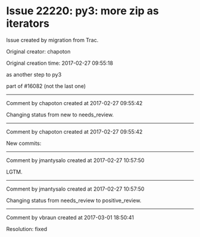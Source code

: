 # Issue 22220: py3: more zip as iterators

Issue created by migration from Trac.

Original creator: chapoton

Original creation time: 2017-02-27 09:55:18

as another step to py3

part of #16082 (not the last one)


---

Comment by chapoton created at 2017-02-27 09:55:42

Changing status from new to needs_review.


---

Comment by chapoton created at 2017-02-27 09:55:42

New commits:


---

Comment by jmantysalo created at 2017-02-27 10:57:50

LGTM.


---

Comment by jmantysalo created at 2017-02-27 10:57:50

Changing status from needs_review to positive_review.


---

Comment by vbraun created at 2017-03-01 18:50:41

Resolution: fixed
